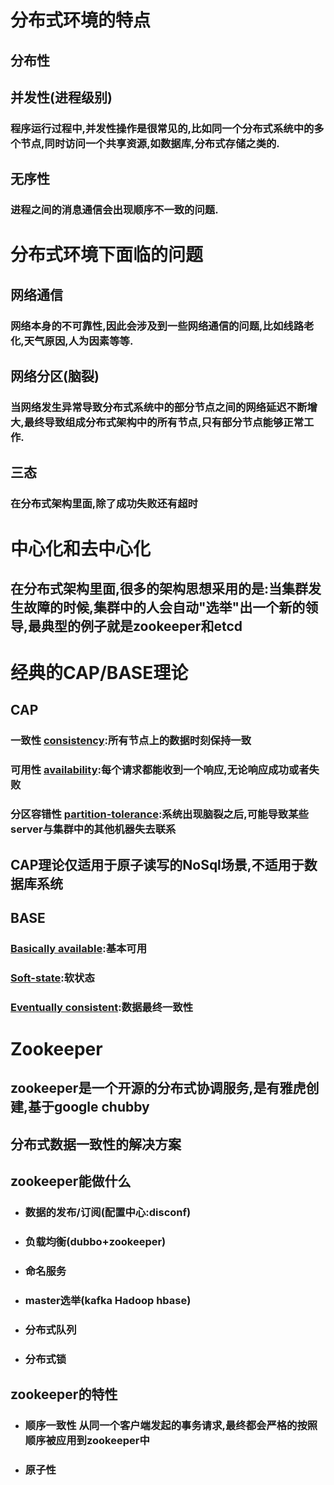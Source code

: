 # 分布式环境的特点

## 分布性

## 并发性(进程级别)

### 程序运行过程中,并发性操作是很常见的,比如同一个分布式系统中的多个节点,同时访问一个共享资源,如数据库,分布式存储之类的.

## 无序性

### 进程之间的消息通信会出现顺序不一致的问题.

# 分布式环境下面临的问题

## 网络通信

### 网络本身的不可靠性,因此会涉及到一些网络通信的问题,比如线路老化,天气原因,人为因素等等.

## 网络分区(脑裂)

### 当网络发生异常导致分布式系统中的部分节点之间的网络延迟不断增大,最终导致组成分布式架构中的所有节点,只有部分节点能够正常工作.

## 三态

### 在分布式架构里面,除了成功失败还有超时

# 中心化和去中心化

## 在分布式架构里面,很多的架构思想采用的是:当集群发生故障的时候,集群中的人会自动"选举"出一个新的领导,最典型的例子就是zookeeper和etcd

# 经典的CAP/BASE理论

## CAP

### 一致性 **<u>consistency</u>**:所有节点上的数据时刻保持一致

### 可用性 <u>availability</u>:每个请求都能收到一个响应,无论响应成功或者失败

### 分区容错性 <u>partition-tolerance</u>:系统出现脑裂之后,可能导致某些server与集群中的其他机器失去联系

## CAP理论仅适用于原子读写的NoSql场景,不适用于数据库系统

## BASE

### <u>Basically available</u>:基本可用

### <u>Soft-state</u>:软状态

### <u>Eventually consistent</u>:数据最终一致性

# Zookeeper

## zookeeper是一个开源的分布式协调服务,是有雅虎创建,基于google chubby

## 分布式数据一致性的解决方案

## zookeeper能做什么

- ### 数据的发布/订阅(配置中心:disconf)

- ### 负载均衡(dubbo+zookeeper)

- ### 命名服务

- ### master选举(kafka Hadoop hbase)

- ### 分布式队列

- ### 分布式锁

## zookeeper的特性

- ### 顺序一致性 从同一个客户端发起的事务请求,最终都会严格的按照顺序被应用到zookeeper中

- ### 原子性
